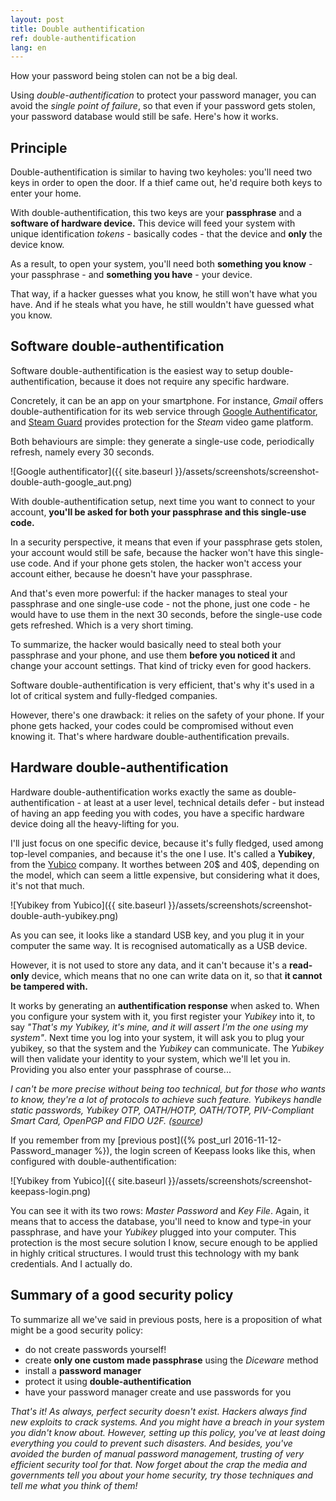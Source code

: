 ```yaml
---
layout: post
title: Double authentification
ref: double-authentification
lang: en
---
```


How your password being stolen can not be a big deal.

Using *double-authentification* to protect your password manager, you can avoid the *single point of failure*, so that even if your password gets stolen, your password database would still be safe. Here's how it works.

## Principle

Double-authentification is similar to having two keyholes: you'll need two keys in order to open the door. If a thief came out, he'd require both keys to enter your home.

With double-authentification, this two keys are your **passphrase** and a **software of hardware device.** This device will feed your system with unique identification *tokens* - basically codes - that the device and **only** the device know.

As a result, to open your system, you'll need both **something you know** - your passphrase - and **something you have** - your device.

That way, if a hacker guesses what you know, he still won't have what you have. And if he steals what you have, he still wouldn't have guessed what you know.

## Software double-authentification

Software double-authentification is the easiest way to setup double-authentification, because it does not require any specific hardware.

Concretely, it can be an app on your smartphone. For instance, *Gmail* offers double-authentification for its web service through [Google Authentificator](https://support.google.com/accounts/answer/1066447?hl=fr), and [Steam Guard](https://support.steampowered.com/kb_article.php?ref=4020-ALZM-5519#what) provides protection for the *Steam* video game platform.

Both behaviours are simple: they generate a single-use code, periodically refresh, namely every 30 seconds.

![Google authentificator]({{ site.baseurl }}/assets/screenshots/screenshot-double-auth-google_aut.png)

With double-authentification setup, next time you want to connect to your account, **you'll be asked for both your passphrase and this single-use code.**

In a security perspective, it means that even if your passphrase gets stolen, your account would still be safe, because the hacker won't have this single-use code. And if your phone gets stolen, the hacker won't access your account either, because he doesn't have your passphrase.

And that's even more powerful: if the hacker manages to steal your passphrase and one single-use code - not the phone, just one code - he would have to use them in the next 30 seconds, before the single-use code gets refreshed. Which is a very short timing.

To summarize, the hacker would basically need to steal both your passphrase and your phone, and use them **before you noticed it** and change your account settings. That kind of tricky even for good hackers.

Software double-authentification is very efficient, that's why it's used in a lot of critical system and fully-fledged companies.

However, there's one drawback: it relies on the safety of your phone. If your phone gets hacked, your codes could be compromised without even knowing it. That's where hardware double-authentification prevails.

## Hardware double-authentification

Hardware double-authentification works exactly the same as double-authentification - at least at a user level, technical details defer - but instead of having an app feeding you with codes, you have a specific hardware device doing all the heavy-lifting for you.

I'll just focus on one specific device, because it's fully fledged, used among top-level companies, and because it's the one I use. It's called a **Yubikey**, from the [Yubico](https://www.yubico.com/) company. It worthes between 20$ and 40$, depending on the model, which can seem a little expensive, but considering what it does, it's not that much.

![Yubikey from Yubico]({{ site.baseurl }}/assets/screenshots/screenshot-double-auth-yubikey.png)

As you can see, it looks like a standard USB key, and you plug it in your computer the same way. It is recognised automatically as a USB device.

However, it is not used to store any data, and it can't because it's a **read-only** device, which means that no one can write data on it, so that **it cannot be tampered with.**

It works by generating an **authentification response** when asked to. When you configure your system with it, you first register your *Yubikey* into it, to say *"That's my Yubikey, it's mine, and it will assert I'm the one using my system"*. Next time you log into your system, it will ask you to plug your yubikey, so that the system and the *Yubikey* can communicate. The *Yubikey* will then validate your identity to your system, which we'll let you in. Providing you also enter your passphrase of course...

*I can't be more precise without being too technical, but for those who wants to know, they're a lot of protocols to achieve such feature. Yubikeys handle static passwords, Yubikey OTP, OATH/HOTP, OATH/TOTP, PIV-Compliant Smart Card, OpenPGP and FIDO U2F. ([source](https://www.yubico.com/products/yubikey-hardware/))*

If you remember from my [previous post]({% post_url 2016-11-12-Password_manager %}), the login screen of Keepass looks like this, when configured with double-authentification:

![Yubikey from Yubico]({{ site.baseurl }}/assets/screenshots/screenshot-keepass-login.png)

You can see it with its two rows: *Master Password* and *Key File*. Again, it means that to access the database, you'll need to know and type-in your passphrase, and have your *Yubikey* plugged into your computer. This protection is the most secure solution I know, secure enough to be applied in highly critical structures. I would trust this technology with my bank credentials. And I actually do.


## Summary of a good security policy

To summarize all we've said in previous posts, here is a proposition of what might be a good security policy:

* do not create passwords yourself!
* create **only one custom made passphrase** using the *Diceware* method
* install a **password manager**
* protect it using **double-authentification**
* have your password manager create and use passwords for you

*That's it! As always, perfect security doesn't exist. Hackers always find new exploits to crack systems. And you might have a breach in your system you didn't know about. However, setting up this policy, you've at least doing everything you could to prevent such disasters. And besides, you've avoided the burden of manual password management, trusting of very efficient security tool for that. Now forget about the crap the media and governments tell you about your home security, try those techniques and tell me what you think of them!*
